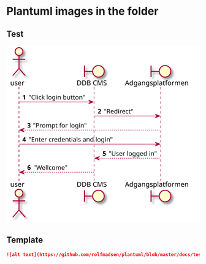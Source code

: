 # Plantuml images in the folder

## Test

![alt text](https://github.com/rolfmadsen/plantuml/blob/master/docs/test.svg? "Test diagram")

## Template

```markdown
![alt text](https://github.com/rolfmadsen/plantuml/blob/master/docs/test.svg? "Test diagram")
```

